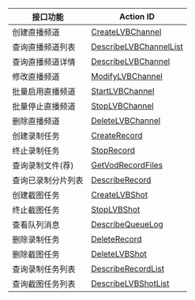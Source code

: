 | 接口功能          | Action ID                                |
| ------------- | ---------------------------------------- |
| 创建直播频道        | [CreateLVBChannel](http://tce.fsphere.cn/doc/api/258/4715) |
| 查询直播频道列表      | [DescribeLVBChannelList](http://tce.fsphere.cn/doc/api/258/4716) |
| 查询直播频道详情      | [DescribeLVBChannel](http://tce.fsphere.cn/doc/api/258/4717) |
| 修改直播频道        | [ModifyLVBChannel](http://tce.fsphere.cn/doc/api/258/4718) |
| 批量启用直播频道      | [StartLVBChannel](http://tce.fsphere.cn/doc/api/258/4719) |
| 批量停止直播频道      | [StopLVBChannel](http://tce.fsphere.cn/doc/api/258/4720) |
| 删除直播频道        | [DeleteLVBChannel](http://tce.fsphere.cn/doc/api/258/4722) |
| 创建录制任务        | [CreateRecord](http://tce.fsphere.cn/doc/api/258/4723) |
| 终止录制任务        | [StopRecord](http://tce.fsphere.cn/doc/api/258/4724) |
| 查询录制文件(荐)     | [GetVodRecordFiles](http://tce.fsphere.cn/doc/api/258/5823) |
| 查询已录制分片列表     | [DescribeRecord](http://tce.fsphere.cn/doc/api/258/4725) |
| 创建截图任务        | [CreateLVBShot](http://tce.fsphere.cn/doc/api/258/4726) |
| 终止截图任务        | [StopLVBShot](http://tce.fsphere.cn/doc/api/258/4727) |
| 查看队列消息        | [DescribeQueueLog](http://tce.fsphere.cn/doc/api/258/4728) |
| 删除录制任务        | [DeleteRecord](http://tce.fsphere.cn/doc/api/258/4729) |
| 删除截图任务        | [DeleteLVBShot](http://tce.fsphere.cn/doc/api/258/4730) |
| 查询录制任务列表 | [DescribeRecordList](http://tce.fsphere.cn/document/product/267/4731)|
| 查询截图任务列表 |[DescribeLVBShotList](http://tce.fsphere.cn/document/product/267/4732)|
